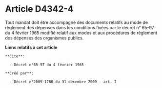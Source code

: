 # Article D4342-4

Tout mandat doit être accompagné des documents relatifs au mode de règlement des dépenses dans les conditions fixées par le
décret n° 65-97 du 4 février 1965 modifié relatif aux modes et aux procédures de règlement des dépenses des organismes
publics.

**Liens relatifs à cet article**

	**Cite**:

	  - Décret n°65-97 du 4 février 1965

	**Créé par**:

	  - Décret n°2009-1786 du 31 décembre 2009 - art. 7
